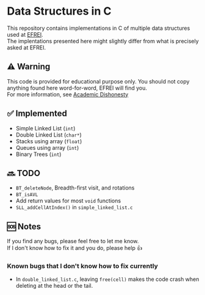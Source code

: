 # Data Structures in C
This repository contains implementations in C of multiple data structures used at [EFREI](https://www.efrei.fr/).\
The implentations presented here might slightly differ from what is precisely asked at EFREI.

## ⚠️ Warning
This code is provided for educational purpose only. You should not copy anything found here word-for-word, EFREI will find you. \
For more information, see [Academic Dishonesty](https://brennan.io/2016/03/29/dishonesty/)

## ✅ Implemented
- Simple Linked List (`int`)
- Double Linked List (`char*`)
- Stacks using array (`float`)
- Queues using array (`int`)
- Binary Trees (`int`)

## 🔜 TODO
- `BT_deleteNode`, Breadth-first visit, and rotations
- `BT_isAVL`
- Add return values for most `void` functions
- `SLL_addCellAtIndex()` in `simple_linked_list.c`

## 🆘 Notes
If you find any bugs, please feel free to let me know.\
If I don't know how to fix it and you do, please help 👍
### Known bugs that I don't know how to fix currently
- In `double_linked_list.c`, leaving `free(cell)` makes the code crash when deleting at the head or the tail.
